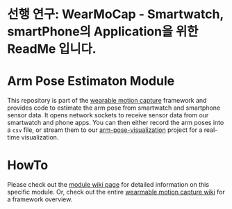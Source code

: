 # 선행 연구: WearMoCap - Smartwatch, smartPhone의 Application을 위한 ReadMe 입니다.

# Arm Pose Estimaton Module

This repository is part of the [wearable motion capture](https://github.com/wearable-motion-capture) framework and 
provides code to estimate the arm pose from smartwatch and smartphone sensor data. It opens network sockets to receive 
sensor data from our smartwatch and phone apps. You can then either record the arm poses into a `csv` file, or stream them to our [arm-pose-visualization](https://github.com/wearable-motion-capture/arm-pose-visualization) project for a real-time visualization.

# HowTo

Please check out the [module wiki page](https://github.com/wearable-motion-capture/.github/wiki/3.-Arm-Pose-Estimation) for detailed information on this specific module. Or, check out the entire [wearmable motion capture wiki](https://github.com/wearable-motion-capture/.github/wiki) for a framework overview.
